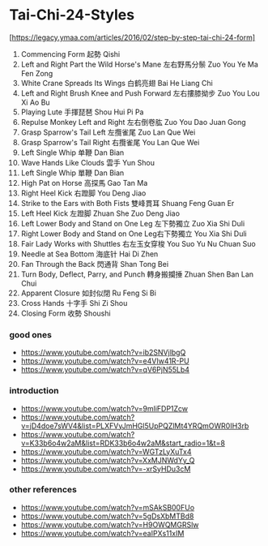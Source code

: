 # Tai-Chi-24-Styles

[https://legacy.ymaa.com/articles/2016/02/step-by-step-tai-chi-24-form]

1. Commencing Form  起勢	Qishi
2. Left and Right Part the Wild Horse's Mane  左右野馬分鬃	Zuo You Ye Ma Fen Zong
3. White Crane Spreads Its Wings  白鹤亮翅	Bai He Liang Chi
4. Left and Right Brush Knee and Push Forward 左右摟膝拗步	Zuo You Lou Xi Ao Bu
5. Playing Lute 手揮琵琶	Shou Hui Pi Pa
6. Repulse Monkey Left and Right 左右倒卷肱	Zuo You Dao Juan Gong
7. Grasp Sparrow's Tail Left 左攬雀尾	Zuo Lan Que Wei
8. Grasp Sparrow's Tail Right 右攬雀尾	You Lan Que Wei
9. Left Single Whip 单鞭	Dan Bian
10. Wave Hands Like Clouds  雲手 	Yun Shou
11. Left Single Whip  單鞭 Dan Bian
12. High Pat on Horse   高探馬	Gao Tan Ma
13. Right Heel Kick  右蹬脚	You Deng Jiao
14. Strike to the Ears with Both Fists  雙峰貫耳	Shuang Feng Guan Er
15. Left Heel Kick  左蹬脚	Zhuan She Zuo Deng Jiao
16. Left Lower Body and Stand on One Leg 左下勢獨立	Zuo Xia Shi Duli
17. Right Lower Body and Stand on One Leg右下勢獨立	You Xia Shi Duli
18. Fair Lady Works with Shuttles 右左玉女穿梭	You Suo Yu Nu Chuan Suo
19. Needle at Sea Bottom  海底针	Hai Di Zhen
20. Fan Through the Back  閃通背	Shan Tong Bei
21. Turn Body, Deflect, Parry, and Punch  轉身搬攔捶	Zhuan Shen Ban Lan Chui
22. Apparent Closure  如封似閉	Ru Feng Si Bi
23. Cross Hands 十字手	Shi Zi Shou
24. Closing Form  收勢	Shoushi

### good ones
- https://www.youtube.com/watch?v=ib2SNVjlbgQ
- https://www.youtube.com/watch?v=e4VIw41R-PU
- https://www.youtube.com/watch?v=qV6PjN55Lb4

### introduction
- https://www.youtube.com/watch?v=9mliFDP1Zcw
- https://www.youtube.com/watch?v=jD4doe7sWV4&list=PLXFVyJmHGl5UpPQZlMt4YRQmOWR0IH3rb
- https://www.youtube.com/watch?v=K33b6o4w2aM&list=RDK33b6o4w2aM&start_radio=1&t=8
- https://www.youtube.com/watch?v=WGTzLyXuTx4
- https://www.youtube.com/watch?v=XxMJNWdYy_Q
- https://www.youtube.com/watch?v=-xrSyHDu3cM


### other references
- https://www.youtube.com/watch?v=mSAkSB00FUo
- https://www.youtube.com/watch?v=5gDsXbMTBd8
- https://www.youtube.com/watch?v=H9OWQMGRSlw
- https://www.youtube.com/watch?v=eaIPXs11xIM


